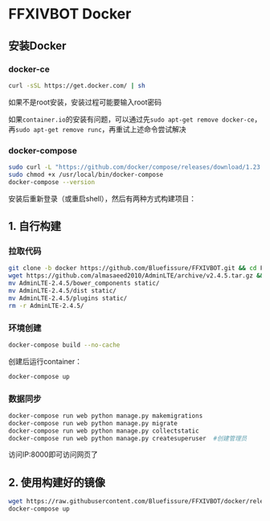 # FFXIVBOT Docker

## 安装Docker

### docker-ce

```bash
curl -sSL https://get.docker.com/ | sh 
```

如果不是root安装，安装过程可能要输入root密码

如果`container.io`的安装有问题，可以通过先`sudo apt-get remove docker-ce`，再`sudo apt-get remove runc`，再重试上述命令尝试解决

### docker-compose

```bash
sudo curl -L "https://github.com/docker/compose/releases/download/1.23.1/docker-compose-$(uname -s)-$(uname -m)" -o /usr/local/bin/docker-compose
sudo chmod +x /usr/local/bin/docker-compose
docker-compose --version
```

安装后重新登录（或重启shell），然后有两种方式构建项目：

## 1. 自行构建

### 拉取代码

```bash
git clone -b docker https://github.com/Bluefissure/FFXIVBOT.git && cd FFXIVBOT
wget https://github.com/almasaeed2010/AdminLTE/archive/v2.4.5.tar.gz && tar zxf v2.4.5.tar.gz && rm v2.4.5.tar.gz
mv AdminLTE-2.4.5/bower_components static/
mv AdminLTE-2.4.5/dist static/
mv AdminLTE-2.4.5/plugins static/
rm -r AdminLTE-2.4.5/
```

### 环境创建

```bash
docker-compose build --no-cache
```

创建后运行container：

```bash
docker-compose up
```

### 数据同步

```bash
docker-compose run web python manage.py makemigrations
docker-compose run web python manage.py migrate
docker-compose run web python manage.py collectstatic
docker-compose run web python manage.py createsuperuser  #创建管理员
```

访问IP:8000即可访问网页了

## 2. 使用构建好的镜像

```bash
wget https://raw.githubusercontent.com/Bluefissure/FFXIVBOT/docker/release/docker-compose.yml
docker-compose up
```

